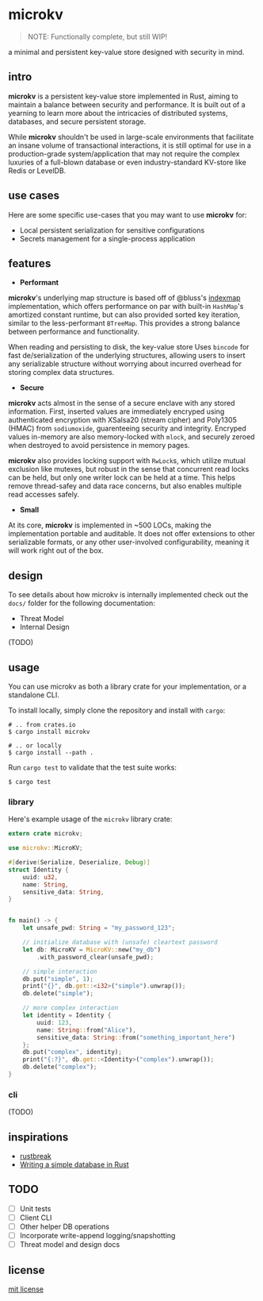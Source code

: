 # microkv

> NOTE: Functionally complete, but still WIP!

a minimal and persistent key-value store designed with security in mind.

## intro

__microkv__ is a persistent key-value store implemented in Rust, aiming to maintain a balance between security and performance. It is built out of a yearning to learn more about the intricacies of distributed systems, databases, and secure persistent storage.

While __microkv__ shouldn't be used in large-scale environments that facilitate an insane volume of transactional interactions,
it is still optimal for use in a production-grade system/application that may not require the complex luxuries of a
full-blown database or even industry-standard KV-store like Redis or LevelDB.

## use cases

Here are some specific use-cases that you may want to use __microkv__ for:

* Local persistent serialization for sensitive configurations
* Secrets management for a single-process application

## features

* __Performant__

__microkv__'s underlying map structure is based off of @bluss's [indexmap](https://github.com/bluss/indexmap) implementation, which offers performance on par with built-in `HashMap`'s amortized constant runtime, but can also provided sorted key iteration, similar to the less-performant `BTreeMap`. This provides a strong balance between performance and functionality.

When reading and persisting to disk, the key-value store Uses `bincode` for fast de/serialization of the underlying structures, allowing users to insert any serializable structure without worrying about incurred overhead for storing complex data structures.

* __Secure__

__microkv__ acts almost in the sense of a secure enclave with any stored information. First, inserted values are immediately encryped using authenticated encryption with XSalsa20 (stream cipher) and Poly1305 (HMAC) from `sodiumoxide`, guarenteeing security and integrity. Encryped values in-memory are also memory-locked with `mlock`, and securely zeroed when destroyed to avoid persistence in memory pages.

__microkv__ also provides locking support with `RwLock`s, which utilize mutual exclusion like mutexes, but robust in the sense that concurrent read locks can be held, but only one writer lock can be held at a time. This helps remove thread-safey and data race concerns, but also enables multiple read accesses safely.

* __Small__

At its core, __microkv__ is implemented in ~500 LOCs, making the implementation portable and auditable. It does not offer extensions to other serializable formats, or any other user-involved configurability, meaning it will work right out of the box.

## design

To see details about how microkv is internally implemented check out the `docs/` folder for the following documentation:

* Threat Model
* Internal Design

(TODO)

## usage

You can use microkv as both a library crate for your implementation, or a standalone CLI.

To install locally, simply clone the repository and install with `cargo`:

```
# .. from crates.io
$ cargo install microkv

# .. or locally
$ cargo install --path .
```

Run `cargo test` to validate that the test suite works:

```
$ cargo test
```

### library

Here's example usage of the `microkv` library crate:

```rust
extern crate microkv;

use microkv::MicroKV;

#[derive(Serialize, Deserialize, Debug)]
struct Identity {
    uuid: u32,
    name: String,
    sensitive_data: String,
}


fn main() -> {
    let unsafe_pwd: String = "my_password_123";

    // initialize database with (unsafe) cleartext password
    let db: MicroKV = MicroKV::new("my_db")
        .with_password_clear(unsafe_pwd);

    // simple interaction
    db.put("simple", 1);
    print("{}", db.get::<i32>("simple").unwrap());
    db.delete("simple");

    // more complex interaction
    let identity = Identity {
        uuid: 123,
        name: String::from("Alice"),
        sensitive_data: String::from("something_important_here")
    };
    db.put("complex", identity);
    print("{:?}", db.get::<Identity>("complex").unwrap());
    db.delete("complex");
}
```

### cli

(TODO)

## inspirations

* [rustbreak](https://github.com/TheNeikos/rustbreak)
* [Writing a simple database in Rust](https://nikhilism.com/post/2016/writing-simple-database-in-rust-part-1/)

## TODO

* [ ] Unit tests
* [ ] Client CLI
* [ ] Other helper DB operations
* [ ] Incorporate write-append logging/snapshotting
* [ ] Threat model and design docs

## license

[mit license](https://codemuch.tech/license.txt)
